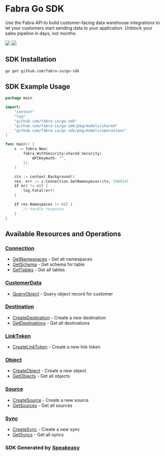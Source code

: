 # Fabra Go SDK

<div align="left">
   <p>Use the Fabra API to build customer-facing data warehouse integrations to let your customers start sending data to your application. Unblock your sales pipeline in days, not months.</p>
   <a href="https://github.com/fabra-io/go-sdk/actions"><img src="https://img.shields.io/github/actions/workflow/status/fabra-io/go-sdk/speakeasy_sdk_generation.yml?style=for-the-badge" /></a>
   <a href="https://www.fabra.io/#Email-Hero"><img src="https://img.shields.io/static/v1?label=Docs&message=Sign Up&color=2ca47c&style=for-the-badge" /></a>
</div>

<!-- Start SDK Installation -->
## SDK Installation

```bash
go get github.com/fabra-io/go-sdk
```
<!-- End SDK Installation -->

## SDK Example Usage
<!-- Start SDK Example Usage -->


```go
package main

import(
	"context"
	"log"
	"github.com/fabra-io/go-sdk"
	"github.com/fabra-io/go-sdk/pkg/models/shared"
	"github.com/fabra-io/go-sdk/pkg/models/operations"
)

func main() {
    s := fabra.New(
        fabra.WithSecurity(shared.Security{
            APIKeyAuth: "",
        }),
    )

    ctx := context.Background()
    res, err := s.Connection.GetNamespaces(ctx, 548814)
    if err != nil {
        log.Fatal(err)
    }

    if res.Namespaces != nil {
        // handle response
    }
}
```
<!-- End SDK Example Usage -->

<!-- Start SDK Available Operations -->
## Available Resources and Operations


### [Connection](docs/sdks/connection/README.md)

* [GetNamespaces](docs/sdks/connection/README.md#getnamespaces) - Get all namespaces
* [GetSchema](docs/sdks/connection/README.md#getschema) - Get schema for table
* [GetTables](docs/sdks/connection/README.md#gettables) - Get all tables

### [CustomerData](docs/sdks/customerdata/README.md)

* [QueryObject](docs/sdks/customerdata/README.md#queryobject) - Query object record for customer

### [Destination](docs/sdks/destination/README.md)

* [CreateDestination](docs/sdks/destination/README.md#createdestination) - Create a new destination
* [GetDestinations](docs/sdks/destination/README.md#getdestinations) - Get all destinations

### [LinkToken](docs/sdks/linktoken/README.md)

* [CreateLinkToken](docs/sdks/linktoken/README.md#createlinktoken) - Create a new link token

### [Object](docs/sdks/object/README.md)

* [CreateObject](docs/sdks/object/README.md#createobject) - Create a new object
* [GetObjects](docs/sdks/object/README.md#getobjects) - Get all objects

### [Source](docs/sdks/source/README.md)

* [CreateSource](docs/sdks/source/README.md#createsource) - Create a new source
* [GetSources](docs/sdks/source/README.md#getsources) - Get all sources

### [Sync](docs/sdks/sync/README.md)

* [CreateSync](docs/sdks/sync/README.md#createsync) - Create a new sync
* [GetSyncs](docs/sdks/sync/README.md#getsyncs) - Get all syncs
<!-- End SDK Available Operations -->

### SDK Generated by [Speakeasy](https://docs.speakeasyapi.dev/docs/using-speakeasy/client-sdks)
